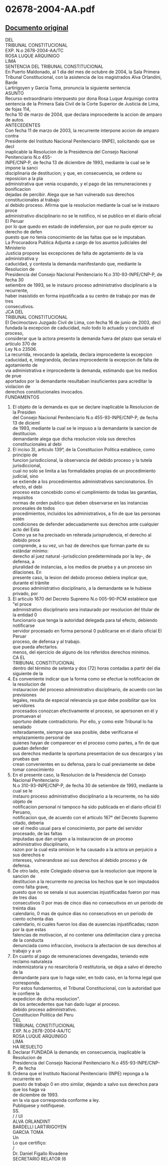 
02678-2004-AA.pdf
=================
  
[Documento original](https://tc.gob.pe/jurisprudencia/2005/02678-2004-AA.pdf)  
---  
DEL  
TRIBUNAL CONSTITUCIONAL  
EXP. N.o 2678-2004-AA/TC  
ROSA LUQUE ARQUINIGO  
LIMA  
SENTENCIA DEL TRIBUNAL CONSTITUCIONAL  
En Puerto Maldonado, al 1 dia del mes de octubre de 2004, la Sala Primera  
Tribunal Constitucional, con la asistencia de los magistrados Alva Orlandini, Barde  
Lartirigoyen y Garcia Toma, pronuncia la siguiente sentencia  
ASUNTO  
Recurso extraordinario interpuesto por dona Rosa Luque Arquinigo contra  
sentencia de la Primera Sala Civil de la Corte Superior de Justicia de Lima, de fojas 114,  
fecha 10 de marzo de 2004, que declara improcedente la accion de amparo de autos.  
ANTECEDENTES  
Con fecha 11 de marzo de 2003, la recurrente interpone accion de amparo contra  
Presidente del Instituto Nacional Penitenciario (INPE), solicitando que se decl  
inaplicable la Resolucion de la Presidencia del Consejo Nacional Penitenciario N.o 455-  
INPE/CNP-P, de fecha 13 de diciembre de 1993, mediante la cual se le impone la sanci  
disciplinaria de destitucion; y que, en consecuencia, se ordene su reposicion a la pla  
administrativa que venia ocupando, y el pago de las remuneraciones y bonificacion  
dejadas de percibir. Alega que se han vulnerado sus derechos constitucionales al trabajo  
al debido proceso. Afirma que la resolucion mediante la cual se le instauro proce  
administrativo disciplinario no se le notifico, ni se publico en el diario oficial El Peruar  
por lo que quedo en estado de indefension, por que no pudo ejercer su derecho de defen  
puesto que no tenia conocimiento de las faltas que se le imputaban.  
La Procuradora Publica Adjunta a cargo de los asuntos judiciales del Ministerio  
Justicia propone las excepciones de falta de agotamiento de la via administrativa y  
caducidad, y contesta la demanda manifestando que, mediante la Resolucion de  
Presidencia del Consejo Nacional Penitenciario N.o 310-93-INPE/CNP-P, de fecha 30  
setiembre de 1993, se le instauro proceso administrativo disciplinario a la recurrente,  
haber inasistido en forma injustificada a su centro de trabajo por mas de tres  
consecutivos.  
JCA DEL  
TRIBUNAL CONSTITUCIONAL  
El Decimoctavo Juzgado Civil de Lima, con fecha 16 de junio de 2003, decl  
fundada la excepcion de caducidad, nulo todo lo actuado y concluido el proceso,  
considerar que la actora presento la demanda fuera del plazo que senala el articulo 370 de  
Ley N.o 23506.  
La recurrida, revocando la apelada, declara improcedente la excepcion  
caducidad, e, integrandola, declara improcedente la excepcion de falta de agotamiento de  
via administrativa e improcedente la demanda, estimando que los medios de prue  
aportados por la demandante resultaban insuficientes para acreditar la violacion de  
derechos constitucionales invocados.  
FUNDAMENTOS  
1. El objeto de la demanda es que se declare inaplicable la Resolucion de la Presiden  
del Consejo Nacional Penitenciario N.o 455-93-INPE/CNP-P, de fecha 13 de dicieml  
de 1993, mediante la cual se le impuso a la demandante la sancion de destitucion.  
demandante alega que dicha resolucion viola sus derechos constitucionales al debi  
2. El inciso 3), articulo 139°, de la Constitucion Politica establece, como principio de  
funcion jurisdiccional, la observancia del debido proceso y la tutela jurisdiccional,  
cual no solo se limita a las formalidades propias de un procedimiento judicial, sino  
se extiende a los procedimientos administrativos sancionatorios. En efecto, el debi  
proceso esta concebido como el cumplimiento de todas las garantias, requisitos  
normas de orden publico que deben observarse en las instancias procesales de todos  
procedimientos, incluidos los administrativos, a fin de que las personas estén  
condiciones de defender adecuadamente sus derechos ante cualquier acto del Esta  
Como ya se ha precisado en reiterada jurisprudencia, el derecho al debido proce  
comprende, a su vez, un haz de derechos que forman parte de su estândar minimo:  
derecho al juez natural -jurisdiccion predeterminada por la ley-, de defensa, a  
pluralidad de instancias, a los medios de prueba y a un proceso sin dilaciones. En  
presente caso, la lesion del debido proceso debiera implicar que, durante el trâmite  
proceso administrativo disciplinario, a la demandante se le hubiese privado, por  
4. El articulo 1670 del Decreto Supremo N.o 005-90-PCM establece que "el proce  
administrativo disciplinario sera instaurado por resolucion del titular de la entidad 0  
funcionario que tenga la autoridad delegada para tal efecto, debiendo notificarse  
servidor procesado en forma personal 0 publicarse en el diario oficial El Peruar  
proceso, de defensa y al trabajo.  
que pueda afectarlos.  
menos, del ejercicio de alguno de los referidos derechos minimos.  
CA EL  
TRIBUNAL CONSTITUCIONAL  
dentro del término de setenta y dos (72) horas contadas a partir del dia siguiente de la  
5. Es conveniente indicar que la forma como se efectue la notificacion de la resolucion de  
instauracion del proceso administrativo disciplinario, de acuerdo con las previsiones  
legales, resulta de especial relevancia ya que debe posibilitar que los servidores  
procesados conozcan efectivamente el proceso, se apersonen en él y promuevan el  
oportuno debate contradictorio. Por ello, y como este Tribunal lo ha senalado  
reiteradamente, siempre que sea posible, debe verificarse el emplazamiento personal de  
quienes hayan de comparecer en el proceso como partes, a fin de que puedan defender  
sus derechos mediante la oportuna presentacion de sus descargos y las pruebas que  
crean convenientes en su defensa, para lo cual previamente se debe tomar conocimiento  
6. En el presente caso, la Resolucion de la Presidencia del Consejo Nacional Penitenciario  
N.o 310-93-INPE/CNP-P, de fecha 30 de setiembre de 1993, mediante la cual se le  
instauro proceso administrativo disciplinario a la recurrente, no ha sido objeto de  
notificacion personal ni tampoco ha sido publicada en el diario oficial El Peruano,  
notificacion que, de acuerdo con el articulo 167° del Decreto Supremo citado, deberia  
ser el medio usual para el conocimiento, por parte del servidor procesado, de las faltas  
imputadas que dan origen a la instauracion de un proceso administrativo disciplinario,  
razon por la cual esta omision le ha causado a la actora un perjuicio a sus derechos e  
intereses, vulnerandose asi sus derechos al debido proceso y de defensa.  
7. De otro lado, este Colegiado observa que la resolucion que impone la sancion de  
destitucion a la recurrente no precisa los hechos que le son imputados como falta grave,  
puesto que no se senala si sus ausencias injustificadas fueron por mas de tres dias  
consecutivos 0 por mas de cinco dias no consecutivos en un periodo de treinta dias  
calendario, 0 mas de quince dias no consecutivos en un periodo de ciento ochenta dias  
calendario, ni cuales fueron los dias de ausencias injustificadas; razon por la que estas  
falencias de motivacion, al no contener una delimitacion clara y precisa de la conducta  
denunciada como infraccion, involucra la afectacion de sus derechos al trabajo y a un  
8. En cuanto al pago de remuneraciones devengadas, teniendo este reclamo naturaleza  
indemnizatoria y no resarcitoria 0 restitutoria, se deja a salvo el derecho de la  
demandante para que lo haga valer, en todo caso, en la forma legal que corresponda.  
Por estos fundamentos, el Tribunal Constitucional, con la autoridad que le confiere la  
expedicion de dicha resolucion".  
de los antecedentes que han dado lugar al proceso.  
debido proceso administrativo.  
Constitucion Politica del Peru  
DEL  
TRIBUNAL CONSTITUCIONAL  
EXP. N.o 2678-2004-AA/TC  
ROSA LUQUE ARQUINIGO  
LIMA  
HA RESUELTO  
1. Declarar FUNDADA la demanda; en consecuencia, inaplicable la Resolucion de  
Presidencia del Consejo Nacional Penitenciario N.o 455-93-INPE/CNP-P, de fecha  
2. Ordena que el Instituto Nacional Penitenciario (INPE) reponga a la recurrente en  
puesto de trabajo 0 en otro similar, dejando a salvo sus derechos para que los haga va  
de diciembre de 1993.  
en la via que corresponda conforme a ley.  
Publiquese y notifiquese.  
SS.  
/ /  Ul  
ALVA ORLANDINT  
BARDELLI LARTIRIGOYEN  
GARCIA TOMA  
Un  
Lo que certifiço:  
/  
Dr. Daniel Figallo Rivadene  
SECRETARIO RELATOR (6